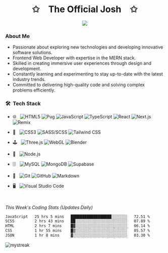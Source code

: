 
<p align="center">
    <h1 align="center">✩&emsp;The Official Josh&emsp;✩</h1>
</p>
<p align="center">
    <img src="https://readme-typing-svg.herokuapp.com/?lines=I'm+Joshua+Onyema;Welcome+to+my+profile!;Have+a+look+around!&font=sofia%20pro&%color=%fff&center=true&width=400&height=100">
</p>


<h3>About Me</h3>

- Passionate about exploring new technologies and developing innovative software solutions.
- Frontend Web Developer with expertise in the MERN stack.
- Skilled in creating immersive user experiences through design and development.
- Constantly learning and experimenting to stay up-to-date with the latest industry trends.
- Committed to delivering high-quality code and solving complex problems efficiently.

<h3> 🛠 &nbsp;Tech Stack</h3>

<!-- Badges -->
- 🌐 &nbsp;
![HTML5](https://img.shields.io/badge/-HTML5-333333?style=flat&logo=HTML5)
![Pug](https://img.shields.io/badge/-Pug-333333?style=flat&logo=pug)
![JavaScript](https://img.shields.io/badge/-JavaScript-333333?style=flat&logo=javascript)
![TypeScript](https://img.shields.io/badge/-TypeScript-333333?style=flat&logo=typescript)
![React](https://img.shields.io/badge/-React-333333?style=flat&logo=react)
![Next.js](https://img.shields.io/badge/-Next.js-333333?style=flat&logo=next.js)
![Remix](https://img.shields.io/badge/-Remix-333333?style=flat&logo=remix)

- 🎨 &nbsp;
![CSS3](https://img.shields.io/badge/-CSS3-333333?style=flat&logo=CSS3&logoColor=1572B6)
![SASS/SCSS](https://img.shields.io/badge/-SASS/SCSS-333333?style=flat&logo=sass)
![Tailwind CSS](https://img.shields.io/badge/-Tailwind%20CSS-333333?style=flat&logo=tailwind-css)

- 🕹️ &nbsp;
![Three.js](https://img.shields.io/badge/-Three.js-333333?style=flat&logo=three.js)
![WebGL](https://img.shields.io/badge/-WebGL-333333?style=flat&logo=webgl)
![Blender](https://img.shields.io/badge/-Blender-333333?style=flat&logo=blender)

- 🔧 &nbsp;
![Node.js](https://img.shields.io/badge/-Node.js-333333?style=flat&logo=node.js)

- 🗄️ &nbsp; 
![MySQL](https://img.shields.io/badge/-MySQL-333333?style=flat&logo=mysql)
![MongoDB](https://img.shields.io/badge/-MongoDB-333333?style=flat&logo=mongodb)
![Supabase](https://img.shields.io/badge/-Supabase-333333?style=flat&logo=supabase)

- 🔧 &nbsp; 
![Git](https://img.shields.io/badge/-Git-333333?style=flat&logo=git)
![GitHub](https://img.shields.io/badge/-GitHub-333333?style=flat&logo=github)
![Markdown](https://img.shields.io/badge/-Markdown-333333?style=flat&logo=markdown)

- 🖥️ &nbsp; 
![Visual Studio Code](https://img.shields.io/badge/-Visual%20Studio%20Code-333333?style=flat&logo=visual-studio-code&logoColor=007ACC)

  <br/>

*This Week's Coding Stats (Updates Daily)*
<!--START_SECTION:waka-->

```txt
JavaScript   25 hrs 5 mins   ██████████████████░░░░░░░   72.51 %
SCSS         2 hrs 43 mins   ██░░░░░░░░░░░░░░░░░░░░░░░   07.89 %
HTML         2 hrs 7 mins    █▓░░░░░░░░░░░░░░░░░░░░░░░   06.14 %
CSS          1 hr 55 mins    █▒░░░░░░░░░░░░░░░░░░░░░░░   05.57 %
JSON         1 hr 8 mins     ▓░░░░░░░░░░░░░░░░░░░░░░░░   03.30 %
```

<!--END_SECTION:waka-->


<!-- <img align="center" src="https://github-readme-stats.vercel.app/api/top-langs/?username=the-officialjosh&layout=compact&theme=radical" /> -->
<!--<p align="center">
 <a href="https://github.com/drknzz"><img width="50%" src="https://github-readme-stats.vercel.app/api/top-langs/?username=the-officialjosh&theme=dark&hide=html,css,cmake&layout=compact&langs_count=5&bg_color=101010&hide_title=true"></a>
</p>
 <img align="center" src="https://github-readme-stats.vercel.app/api?username=the-officialjosh&include_all_commits=true&count_private=true&show_icons=true&line_height=20&title_color=2B5BBD&icon_color=1124BB&text_color=A1A1A1&bg_color=0,000000,130F40" alt="my Github Stats"/> -->

<img src="https://github-readme-streak-stats.herokuapp.com/?user=the-officialjosh&theme=tokyonight" alt="mystreak"/>





